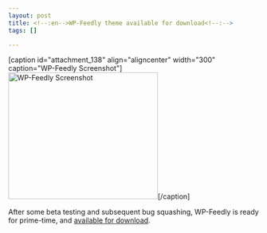 ```yaml
--- 
layout: post
title: <!--:en-->WP-Feedly theme available for download<!--:-->
tags: []

---
```

<!--:en-->[caption id="attachment_138" align="aligncenter" width="300" caption="WP-Feedly Screenshot"]<a href="http://cdn.jfoucher.com/uploads/2009/06/screenshot1.png"><img class="size-full wp-image-138" title="WP-Feedly Screenshot" src="http://cdn.jfoucher.com/uploads/2009/06/screenshot1.png" alt="WP-Feedly Screenshot" width="300" height="255" /></a>[/caption]

After some beta testing and subsequent bug squashing, WP-Feedly is ready for prime-time, and <a href="/wp-feedly.zip">available for download</a>.<!--:-->
